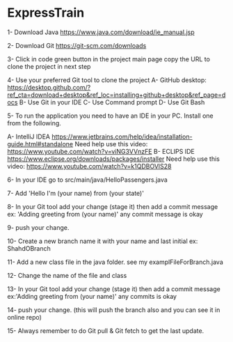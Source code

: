 # ExpressTrain

1- Download Java https://www.java.com/download/ie_manual.jsp

2- Download Git https://git-scm.com/downloads

3- Click in code green button in the project main page copy the URL to clone the project in next step

4- Use your preferred Git tool to clone the project
   A- GitHub desktop: https://desktop.github.com/?ref_cta=download+desktop&ref_loc=installing+github+desktop&ref_page=docs
   B- Use Git in your IDE 
   C- Use Command prompt 
   D- Use Git Bash 

5- To run the application you need to have an IDE in your PC. Install one from the following. 

  A- IntelliJ IDEA  https://www.jetbrains.com/help/idea/installation-guide.html#standalone
      Need help use this video: https://www.youtube.com/watch?v=viNG3VVnzFE
  B- ECLIPS IDE https://www.eclipse.org/downloads/packages/installer
      Need help use this video: https://www.youtube.com/watch?v=k1QDBOVlS28

6- In your IDE go to src/main/java/HelloPassengers.java

7- Add 'Hello I'm (your name) from (your state)'

8- In your Git tool add your change (stage it) then add a commit message ex: 'Adding greeting from (your name)' any commit message is okay

9- push your change. 

10- Create a new branch name it with your name and last initial ex: ShahdOBranch

11- Add a new class file in the java folder. see my examplFileForBranch.java

12- Change the name of the file and class 

13- In your Git tool add your change (stage it) then add a commit message ex:'Adding greeting from (your name)' any commits is okay

14- push your change. (this will push the branch also and you can see it in online repo) 

15- Always remember to do Git pull & Git fetch to get the last update.
 

   

